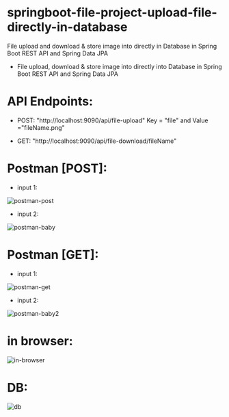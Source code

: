 # springboot-file-project-upload-file-directly-in-database
File upload and download &amp; store image into directly in Database in Spring Boot REST API and Spring Data JPA

- File upload, download & store image into directly into Database in Spring Boot REST API and Spring Data JPA

# API Endpoints:

- POST: "http://localhost:9090/api/file-upload"
Key = "file" and Value ="fileName.png"

- GET: "http://localhost:9090/api/file-download/fileName"


# Postman [POST]:

- input 1:

![postman-post](https://github.com/mdtalalwasim/springboot-file-project-upload-file-directly-in-database/assets/91146041/2714d16c-286e-48c8-bc25-6cb954e8e3dd)



- input 2:

![postman-baby](https://github.com/mdtalalwasim/springboot-file-project-upload-file-directly-in-database/assets/91146041/b948d39d-69a9-40fe-b386-3db527367ff2)


# Postman [GET]:

- input 1:

![postman-get](https://github.com/mdtalalwasim/springboot-file-project-upload-file-directly-in-database/assets/91146041/31d4f045-abcb-4c70-8b83-2bd4818279f7)

- input 2:

![postman-baby2](https://github.com/mdtalalwasim/springboot-file-project-upload-file-directly-in-database/assets/91146041/e42ae79e-a136-4c7f-bd99-b9d811788391)


# in browser: 

![in-browser](https://github.com/mdtalalwasim/springboot-file-project-upload-file-directly-in-database/assets/91146041/a22efc2f-34f9-425f-909f-9b9a95f003db)





# DB:

![db](https://github.com/mdtalalwasim/springboot-file-project-upload-file-directly-in-database/assets/91146041/4c97f877-380e-4143-b0fc-f1e9b3d2bc69)
